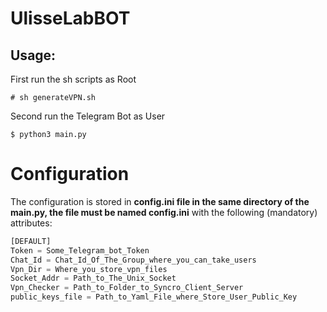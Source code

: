 # UlisseLabBOT



## Usage:

First run the sh scripts as Root

`# sh generateVPN.sh`

Second run the Telegram Bot as User

`$ python3 main.py`



# Configuration

The configuration is stored in **config.ini file in the same directory of the main.py, the file must be named config.ini** with the following (mandatory) attributes:

```python
[DEFAULT]
Token = Some_Telegram_bot_Token
Chat_Id = Chat_Id_Of_The_Group_where_you_can_take_users
Vpn_Dir = Where_you_store_vpn_files
Socket_Addr = Path_to_The_Unix_Socket
Vpn_Checker = Path_to_Folder_to_Syncro_Client_Server
public_keys_file = Path_to_Yaml_File_where_Store_User_Public_Key
```

